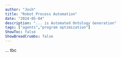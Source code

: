 ```yaml
---
author: "Josh"
title: "Robot Process Automation"
date: "2024-05-04"
description: "... is Automated Ontology Generation"
tags: ["agents","program optimization"]
ShowToc: false
ShowBreadCrumbs: false
---
```


... tbc